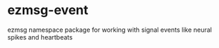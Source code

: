 # ezmsg-event

ezmsg namespace package for working with signal events like neural spikes and heartbeats
